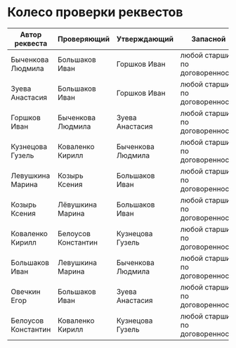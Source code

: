 Колесо проверки реквестов
=========================

| Автор реквеста | Проверяющий | Утверждающий | Запасной |
| --- | --- | --- | --- |
| Быченкова Людмила      | Большаков Иван       | Горшков Иван       | любой старший по договоренности |
| Зуева Анастасия        | Большаков Иван       | Горшков Иван       | любой старший по договоренности |
| Горшков Иван           | Быченкова Людмила    | Зуева Анастасия    | любой старший по договоренности |
| Кузнецова Гузель       | Коваленко Кирилл     | Быченкова Людмила  | любой старший по договоренности |
| Левушкина Марина       | Козырь Ксения        | Большаков Иван     | любой старший по договоренности |
| Козырь Ксения          | Лёвушкина Марина     | Большаков Иван     | любой старший по договоренности |
| Коваленко Кирилл       | Белоусов Константин  | Кузнецова Гузель   | любой старший по договоренности |
| Большаков Иван         | Левушкина Марина     | Быченкова Людмила  | любой старший по договоренности |
| Овечкин Егор           | Большаков Иван       | Зуева Анастасия    | любой старший по договоренности |
| Белоусов Константин    | Коваленко Кирилл     | Кузнецова Гузель   | любой старший по договоренности |
